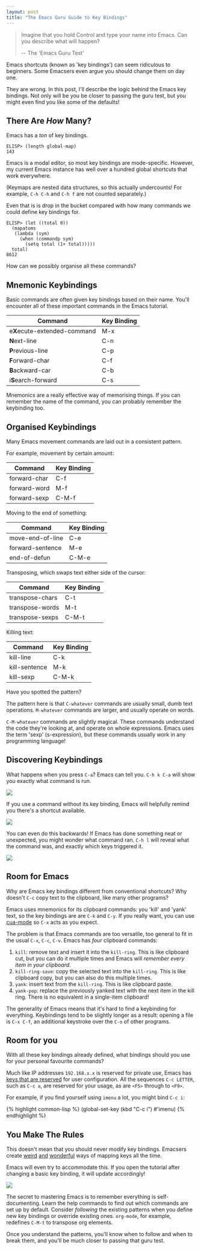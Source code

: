 ```yaml
--- 
layout: post
title: "The Emacs Guru Guide to Key Bindings"
---
```


> Imagine that you hold Control and type your name into Emacs. Can you
> describe what will happen?
>
> -- The 'Emacs Guru Test'

Emacs shortcuts (known as 'key bindings') can seem ridiculous to
beginners. Some Emacsers even argue you should change them on day one.

They are wrong. In this post, I'll describe the logic behind the Emacs
key bindings. Not only will be you be closer to passing the guru test,
but you might even find you like some of the defaults!

## There Are *How* Many?

Emacs has a *ton* of key bindings.

    ELISP> (length global-map)
    143
    
Emacs is a modal editor, so most key bindings are
mode-specific. However, my current Emacs instance has well over a
hundred global shortcuts that work everywhere.

(Keymaps are nested data structures, so this actually undercounts! For
example, `C-h C-h` and `C-h f` are not counted separately.)

Even that is is drop in the bucket compared with how many commands we
could define key bindings for.

    ELISP> (let ((total 0)) 
      (mapatoms 
       (lambda (sym)
         (when (commandp sym)
           (setq total (1+ total))))) 
      total)
    8612
    
How can we possibly organise all these commands?
    
## Mnemonic Keybindings

Basic commands are often given key bindings based on their name. You'll
encounter all of these important commands in the Emacs tutorial.

| Command                      | Key Binding |
| --                           | --          |
| e**X**ecute-extended-command | M-x         |
| **N**ext-line                | C-n         |
| **P**revious-line            | C-p         |
| **F**orward-char             | C-f         |
| **B**ackward-car             | C-b         |
| i**S**earch-forward          | C-s         |

Mnemonics are a really effective way of memorising things. If you can
remember the name of the command, you can probably remember the
keybinding too.

## Organised Keybindings

Many Emacs movement commands are laid out in a consistent pattern. 

For example, movement by certain amount:

| Command      | Key Binding |
| --           | --          |
| forward-char | C-f         |
| forward-word | M-f         |
| forward-sexp | C-M-f       |

Moving to the end of something:

| Command          | Key Binding |
| --               | --          |
| move-end-of-line | C-e         |
| forward-sentence | M-e         |
| end-of-defun     | C-M-e       |

Transposing, which swaps text either side of the cursor:

| Command         | Key Binding |
| --              | --          |
| transpose-chars | C-t         |
| transpose-words | M-t         |
| transpose-sexps | C-M-t       |


Killing text:

| Command       | Key Binding |
| --            | --          |
| kill-line     | C-k         |
| kill-sentence | M-k         |
| kill-sexp     | C-M-k       |

Have you spotted the pattern?

The pattern here is that `C-whatever` commands are usually
small, dumb text operations. `M-whatever` commands are larger, and
usually operate on words.

`C-M-whatever` commands are slightly magical. These commands
understand the code they're looking at, and operate on whole
expressions. Emacs uses the term 'sexp' (s-expression), but these
commands usually work in any programming language!

## Discovering Keybindings

What happens when you press `C-a`? Emacs can tell you. `C-h k C-a`
will show you exactly what command is run.

<img src="/assets/describe_key.png">

If you use a command without its key binding, Emacs will helpfully
remind you there's a shortcut available.

<img src="/assets/emacs_hint.png">

You can even do this backwards! If Emacs has done something neat or
unexpected, you might wonder what command ran. `C-h l` will reveal
what the command was, and exactly which keys triggered it.

<img src="/assets/view_lossage.png">

## Room for Emacs

Why are Emacs key bindings different from conventional shortcuts? Why
doesn't `C-c` copy text to the clipboard, like many other programs?

Emacs uses mnemonics for its clipboard commands: you 'kill' and 'yank'
text, so the key bindings are are `C-k` and `C-y`. If you really want,
you can use
[cua-mode](https://www.gnu.org/software/emacs/manual/html_node/emacs/CUA-Bindings.html) so
`C-x` acts as you expect.

The problem is that Emacs commands are too versatile, too general to
fit in the usual `C-x`, `C-c`, `C-v`. Emacs has *four* clipboard
commands:

1. `kill`: remove text and insert it into the `kill-ring`. This is like
  clipboard cut, but you can do it multiple times and Emacs will *remember
  every item in your clipboard*.
2. `kill-ring-save`: copy the selected text into the `kill-ring`. This
  is like clipboard copy, but you can also do this multiple times.
3. `yank`: insert text from the `kill-ring`. This is like clipboard paste.
4. `yank-pop`: replace the previously yanked text with the next item
  in the kill ring. There is no equivalent in a single-item clipboard!

The generality of Emacs means that it's hard to find a keybinding for
everything. Keybindings tend to be slightly longer as a result:
opening a file is `C-x C-f`, an additional keystroke over the `C-o` of
other programs.

## Room for you

With all these key bindings already defined, what bindings should
you use for your personal favourite commands?

Much like IP addresses `192.168.x.x` is reserved for private use,
Emacs has
[keys that are reserved](https://www.gnu.org/software/emacs/manual/html_node/elisp/Key-Binding-Conventions.html) for
user configuration. All the sequences `C-c LETTER`, such as `C-c a`,
are reserved for your usage, as are `<F5>` through to `<F9>`.

For example, if you find yourself using `imenu` a lot, you might bind
`C-c i`:

{% highlight common-lisp %}
(global-set-key (kbd "C-c i") #'imenu)
{% endhighlight %}

## You Make The Rules

This doesn't mean that you should never modify key bindings. Emacsers
create
[weird](https://github.com/chrisdone/god-mode) [and](http://melpa.milkbox.net/#/key-chord) [wonderful](https://github.com/abo-abo/hydra) ways
of mapping keys all the time.

Emacs will even try to accommodate this. If you open the tutorial
after changing a basic key binding, it will update accordingly!

<img src="/assets/emacs_tutorial.png">

The secret to mastering Emacs is to remember everything is
self-documenting. Learn the help commands to find out which commands
are set up by default. Consider *following* the existing patterns when
you define new key bindings or override existing ones. `org-mode`, for
example, redefines `C-M-t` to transpose org elements.

Once you understand the patterns, you'll know when to follow and when
to break them, and you'll be much closer to passing that guru test.
